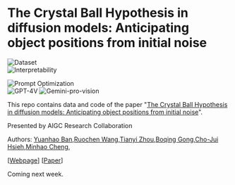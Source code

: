 # The Crystal Ball Hypothesis in diffusion models: Anticipating object positions from initial noise


![Dataset](https://img.shields.io/badge/Dataset-ODFN-blue)<br>
![Interpretability](https://img.shields.io/badge/Task-Interpretability-red)
<!-- ![T2I-Diffusion](https://img.shields.io/badge/Task-T2I-Diffusion-red) -->
![Prompt Optimization](https://img.shields.io/badge/Task-Prompt--Optimization-red)<br>
![GPT-4V](https://img.shields.io/badge/Model-GPT--4V-yellow)
![Gemini-pro-vision](https://img.shields.io/badge/Model-Gemini--pro--vision-yellow)

This repo contains data and code of the paper "[The Crystal Ball Hypothesis in diffusion models: Anticipating object positions from initial noise](https://arxiv.org/abs/2406.01970)".

Presented by AIGC Research Collaboration

Authors: [Yuanhao Ban](https://github.com/banyuanhao),[Ruochen Wang](https://ruocwang.github.io/),[Tianyi Zhou](https://tianyizhou.github.io/),[Boqing Gong](http://boqinggong.info/),[Cho-Jui Hsieh](https://scholar.google.com/citations?user=Wy89g4IAAAAJ&hl=en),[Minhao Cheng](https://cmhcbb.github.io/), 

[[Webpage](https://banyuanhao.github.io/Noises/)] [[Paper](https://arxiv.org/abs/2406.01970)]

Coming next week.